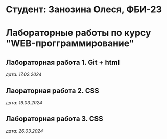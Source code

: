 # Студент: Занозина Олеся, ФБИ-23

# Лабораторные работы по курсу "WEB-прогграммирование"

## Лабораторная работа 1. Git + html

*дата: 17.02.2024*

## Лаораторная работа 2. CSS

*дата: 16.03.2024*

## Лабораторная работа 3. CSS

*дата: 26.03.2024*
